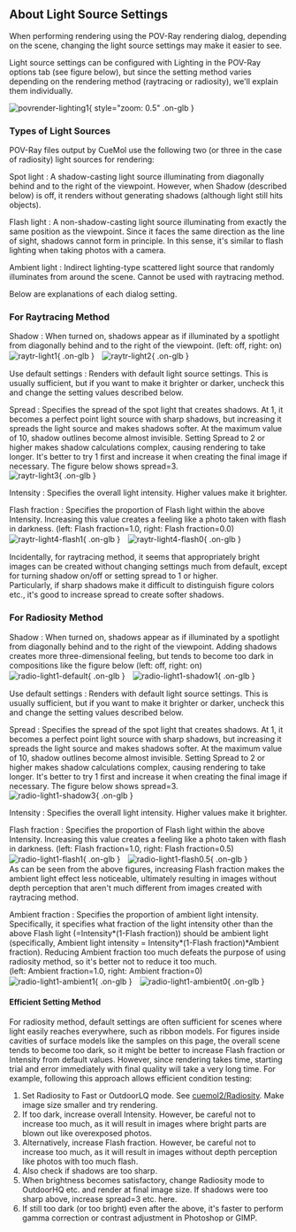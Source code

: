 ## About Light Source Settings
When performing rendering using the POV-Ray rendering dialog, depending on the scene, changing the light source settings may make it easier to see.

Light source settings can be configured with Lighting in the POV-Ray options tab (see figure below), but since the setting method varies depending on the rendering method (raytracing or radiosity), we'll explain them individually.

![povrender-lighting1](../../assets/images/cuemol2/POVRayRenderLighting/povrender-lighting1.png){ style="zoom: 0.5" .on-glb }

### Types of Light Sources
POV-Ray files output by CueMol use the following two (or three in the case of radiosity) light sources for rendering:

Spot light
:   A shadow-casting light source illuminating from diagonally behind and to the right of the viewpoint. However, when Shadow (described below) is off, it renders without generating shadows (although light still hits objects).

Flash light
:   A non-shadow-casting light source illuminating from exactly the same position as the viewpoint. Since it faces the same direction as the line of sight, shadows cannot form in principle. In this sense, it's similar to flash lighting when taking photos with a camera.

Ambient light
:   Indirect lighting-type scattered light source that randomly illuminates from around the scene. Cannot be used with raytracing method.

Below are explanations of each dialog setting.

### For Raytracing Method

Shadow
:   When turned on, shadows appear as if illuminated by a spotlight from diagonally behind and to the right of the viewpoint. (left: off, right: on)<br/>
![raytr-light1](../../assets/images/cuemol2/POVRayRenderLighting/raytr-light1.png){ .on-glb }　![raytr-light2](../../assets/images/cuemol2/POVRayRenderLighting/raytr-light2.png){ .on-glb }

Use default settings
:   Renders with default light source settings. This is usually sufficient, but if you want to make it brighter or darker, uncheck this and change the setting values described below.

Spread
:   Specifies the spread of the spot light that creates shadows. At 1, it becomes a perfect point light source with sharp shadows, but increasing it spreads the light source and makes shadows softer. At the maximum value of 10, shadow outlines become almost invisible. Setting Spread to 2 or higher makes shadow calculations complex, causing rendering to take longer. It's better to try 1 first and increase it when creating the final image if necessary. The figure below shows spread=3.<br/>
![raytr-light3](../../assets/images/cuemol2/POVRayRenderLighting/raytr-light3.png){ .on-glb }

Intensity
:   Specifies the overall light intensity. Higher values make it brighter.

Flash fraction
:   Specifies the proportion of Flash light within the above Intensity. Increasing this value creates a feeling like a photo taken with flash in darkness. (left: Flash fraction=1.0, right: Flash fraction=0.0)<br/>
![raytr-light4-flash1](../../assets/images/cuemol2/POVRayRenderLighting/raytr-light4-flash1.png){ .on-glb }　![raytr-light4-flash0](../../assets/images/cuemol2/POVRayRenderLighting/raytr-light4-flash0.png){ .on-glb }

Incidentally, for raytracing method, it seems that appropriately bright images can be created without changing settings much from default, except for turning shadow on/off or setting spread to 1 or higher.<br/>
Particularly, if sharp shadows make it difficult to distinguish figure colors etc., it's good to increase spread to create softer shadows.

### For Radiosity Method

Shadow
:   When turned on, shadows appear as if illuminated by a spotlight from diagonally behind and to the right of the viewpoint. Adding shadows creates more three-dimensional feeling, but tends to become too dark in compositions like the figure below (left: off, right: on)<br/>
![radio-light1-default](../../assets/images/cuemol2/POVRayRenderLighting/radio-light1-default.png){ .on-glb }　![radio-light1-shadow1](../../assets/images/cuemol2/POVRayRenderLighting/radio-light1-shadow1.png){ .on-glb }

Use default settings
:   Renders with default light source settings. This is usually sufficient, but if you want to make it brighter or darker, uncheck this and change the setting values described below.

Spread
:   Specifies the spread of the spot light that creates shadows. At 1, it becomes a perfect point light source with sharp shadows, but increasing it spreads the light source and makes shadows softer. At the maximum value of 10, shadow outlines become almost invisible. Setting Spread to 2 or higher makes shadow calculations complex, causing rendering to take longer. It's better to try 1 first and increase it when creating the final image if necessary. The figure below shows spread=3.<br/>
![radio-light1-shadow3](../../assets/images/cuemol2/POVRayRenderLighting/radio-light1-shadow3.png){ .on-glb }

Intensity
:   Specifies the overall light intensity. Higher values make it brighter.

Flash fraction
:   Specifies the proportion of Flash light within the above Intensity. Increasing this value creates a feeling like a photo taken with flash in darkness. (left: Flash fraction=1.0, right: Flash fraction=0.5)<br/>
![radio-light1-flash1](../../assets/images/cuemol2/POVRayRenderLighting/radio-light1-flash1.png){ .on-glb }　![radio-light1-flash0.5](../../assets/images/cuemol2/POVRayRenderLighting/radio-light1-flash0.5.png){ .on-glb }<br/>
As can be seen from the above figures, increasing Flash fraction makes the ambient light effect less noticeable, ultimately resulting in images without depth perception that aren't much different from images created with raytracing method.

Ambient fraction
:   Specifies the proportion of ambient light intensity. Specifically, it specifies what fraction of the light intensity other than the above Flash light (=Intensity*(1-Flash fraction)) should be ambient light (specifically, Ambient light intensity = Intensity*(1-Flash fraction)*Ambient fraction). Reducing Ambient fraction too much defeats the purpose of using radiosity method, so it's better not to reduce it too much.<br/>
(left: Ambient fraction=1.0, right: Ambient fraction=0)<br/>
![radio-light1-ambient1](../../assets/images/cuemol2/POVRayRenderLighting/radio-light1-ambient1.png){ .on-glb }　![radio-light1-ambient0](../../assets/images/cuemol2/POVRayRenderLighting/radio-light1-ambient0.png){ .on-glb }

#### Efficient Setting Method
For radiosity method, default settings are often sufficient for scenes where light easily reaches everywhere, such as ribbon models. For figures inside cavities of surface models like the samples on this page, the overall scene tends to become too dark, so it might be better to increase Flash fraction or Intensity from default values. However, since rendering takes time, starting trial and error immediately with final quality will take a very long time. For example, following this approach allows efficient condition testing:

1.  Set Radiosity to Fast or OutdoorLQ mode. See [cuemol2/Radiosity](../../cuemol2/Radiosity). Make image size smaller and try rendering.
1.  If too dark, increase overall Intensity. However, be careful not to increase too much, as it will result in images where bright parts are blown out like overexposed photos.
1.  Alternatively, increase Flash fraction. However, be careful not to increase too much, as it will result in images without depth perception like photos with too much flash.
1.  Also check if shadows are too sharp.
1.  When brightness becomes satisfactory, change Radiosity mode to OutdoorHQ etc. and render at final image size. If shadows were too sharp above, increase spread=3 etc. here.
1.  If still too dark (or too bright) even after the above, it's faster to perform gamma correction or contrast adjustment in Photoshop or GIMP.
